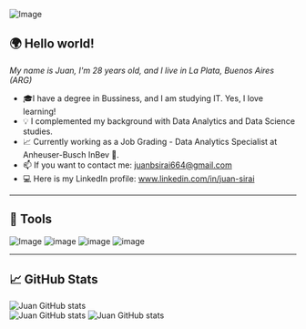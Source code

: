 ![Image](https://i.pinimg.com/originals/17/5e/da/175eda03beec29af20dfc40a38e5ac68.jpg)


## 🌍 Hello world!
*My name is Juan, I'm 28 years old, and I live in La Plata, Buenos Aires (ARG)*

* 🎓I have a degree in Bussiness, and I am studying IT. Yes, I love learning!
* 💡 I complemented my background with Data Analytics and Data Science studies.
* 📈 Currently working as a Job Grading - Data Analytics Specialist at Anheuser-Busch InBev 🍺.
* 📫 If you want to contact me: juanbsirai664@gmail.com
* 💻 Here is my LinkedIn profile: www.linkedin.com/in/juan-sirai
-----------------------

## 🔧 Tools

![Image](https://img.shields.io/badge/PowerBI-F2C811?style=for-the-badge&logo=Power%20BI&logoColor=white)
![image](https://img.shields.io/badge/Tableau-E97627?style=for-the-badge&logo=Tableau&logoColor=white)
![image](https://img.shields.io/badge/conda-342B029.svg?&style=for-the-badge&logo=anaconda&logoColor=white)
![image](https://img.shields.io/badge/Python-FFD43B?style=for-the-badge&logo=python&logoColor=blue)


------------------------
## 📈 GitHub Stats
![Juan GitHub stats](https://github-profile-summary-cards.vercel.app/api/cards/profile-details?username=juansirai&theme=nord_bright) <br>
![Juan GitHub stats](https://github-profile-summary-cards.vercel.app/api/cards/productive-time?username=juansirai&theme=nord_bright)
![Juan GitHub stats](https://github-profile-summary-cards.vercel.app/api/cards/repos-per-language?username=juansirai&theme=nord_bright)

